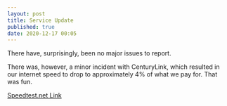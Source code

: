 ```yaml
---
layout: post
title: Service Update
published: true
date: 2020-12-17 00:05
---
```


There have, surprisingly, been no major issues to report.

There was, however, a minor incident with CenturyLink, which resulted in our internet speed to drop to approximately 4% of what we pay for.
That was fun.

[Speedtest.net Link](https://www.speedtest.net/result/c/e998b7eb-a074-45ff-9600-531dfb58238c)
